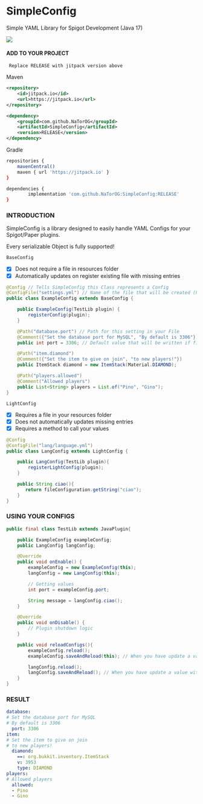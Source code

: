 # SimpleConfig
 Simple YAML Library for Spigot Development (Java 17)

 [![](https://jitpack.io/v/NaTorOG/SimpleConfig.svg)](https://jitpack.io/#NaTorOG/SimpleConfig)
  
#### ADD TO YOUR PROJECT
` Replace RELEASE with jitpack version above`

Maven
```xml
<repository>
    <id>jitpack.io</id>
    <url>https://jitpack.io</url>
</repository>
```
```xml
<dependency>
    <groupId>com.github.NaTorOG</groupId>
    <artifactId>SimpleConfig</artifactId>
    <version>RELEASE</version>
</dependency>
```
Gradle
```sh
repositories {
    mavenCentral()
    maven { url 'https://jitpack.io' }
}
```
```sh
dependencies {
        implementation 'com.github.NaTorOG:SimpleConfig:RELEASE'
}
```

### INTRODUCTION
SimpleConfig is a library designed to easily handle YAML Configs for your Spigot/Paper plugins. 

Every serializable Object is fully supported!


`BaseConfig`
- [x] Does not require a file in resources folder
- [x] Automatically updates on register existing file with missing entries

```java
@Config // Tells SimpleConfig this Class represents a Config
@ConfigFile("settings.yml") // Name of the file that will be created (Paths are supported)
public class ExampleConfig extends BaseConfig {

    public ExampleConfig(TestLib plugin) {
        registerConfig(plugin);
    }

    @Path("database.port") // Path for this setting in your File
    @Comment({"Set the database port for MySQL", "By default is 3306"}) // Some comments
    public int port = 3306; // Default value that will be written if file doesn't exists

    @Path("item.diamond")
    @Comment({"Set the item to give on join", "to new players!"})
    public ItemStack diamond = new ItemStack(Material.DIAMOND);

    @Path("players.allowed")
    @Comment("Allowed players")
    public List<String> players = List.of("Pino", "Gino");
}
```

`LightConfig`
- [x] Requires a file in your resources folder
- [x] Does not automatically updates missing entries
- [x] Requires a method to call your values
```java
@Config
@ConfigFile("lang/language.yml")
public class LangConfig extends LightConfig {

    public LangConfig(TestLib plugin){
        registerLightConfig(plugin);
    }

    public String ciao(){
       return fileConfiguration.getString("ciao");
    }
}
```

### USING YOUR CONFIGS
```java
public final class TestLib extends JavaPlugin{

    public ExampleConfig exampleConfig;
    public LangConfig langConfig;

    @Override
    public void onEnable() {
        exampleConfig = new ExampleConfig(this);
        langConfig = new LangConfig(this);

        // Getting values
        int port = exampleConfig.port;

        String message = langConfig.ciao();
    }

    @Override
    public void onDisable() {
        // Plugin shutdown logic
    }

    public void reloadConfigs(){
        exampleConfig.reload();
        exampleConfig.saveAndReload(this); // When you have update a value with fileConfiguration.set

        langConfig.reload();
        langConfig.saveAndReload(); // When you have update a value with fileConfiguration.set
    }
}
```

### RESULT
```YAML
database:
# Set the database port for MySQL
# By default is 3306
  port: 3306
item:
# Set the item to give on join
# to new players!
  diamond:
    ==: org.bukkit.inventory.ItemStack
    v: 3953
    type: DIAMOND
players:
# Allowed players
  allowed:
  - Pino
  - Gino
```